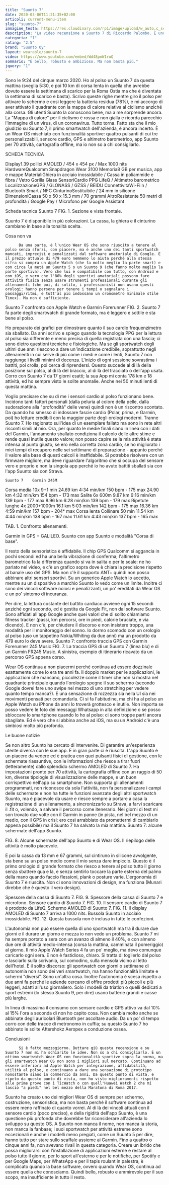 ```yaml
---
title: "Suunto 7"
date: 2020-03-06T11:21:35+02:00
articoli: current-menu-item
slug: "suunto-7"
immagine_testa: https://res.cloudinary.com/rp1/image/upload/w_auto,c_scale,q_auto,f_auto/v1583170541/Suunto/suunto-7.jpg
description: "La video recensione a Suunto 7 di Riccardo Palombo. È uno smartwatch con Wear OS e funzionalità sportive. Analisi dei dati e confronto con Garmin, Apple e Polar."
categoria: "1"
rating: "2.5"
brand: "Suunto Oy"
layout: wearable/suunto-7
video: https://www.youtube.com/embed/Wd48pnW1ruQ
sommario: "È bello, robusto e ambizioso. Ma non basta più."
jquery: "1"
---
```


Sono le 9:24 del cinque marzo 2020. Ho al polso un Suunto 7 da questa mattina (sveglia 5:30, e poi 10 km di corsa lenta in quella che avrebbe dovuto essere la settimana di scarico per la Roma Ostia ma che è diventata la settimana di scarico e basta). Scrivo queste righe mentre giro il polso per attivare lo schermo e così leggere la batteria residua (78%), e mi accorgo di aver attivato il quadrante con la mappa di calore relativa al ciclismo anziché alla corsa. Gli utenti Suunto la conoscono bene, ma a me sorprende ancora. La "Mappa di calore" per il ciclismo è rossa e non gialla e ricorda parecchio l'immagine di un virus, di un coronavirus. Tutto torna. Fatto sta che il mio giudizio su Suunto 7, il primo smartwatch dell'azienda, è ancora incerto. È un Wear OS mischiato con funzionalità sportive: quattro pulsanti di cui tre personalizzabili, sensore cardio, GPS e altimetro barometrico, app Suunto per 70 attività, cartografia offline, ma io non so a chi consigliarlo.

SCHEDA TECNICA

Display1.39 pollici AMOLED / 454 x 454 px / Max 1000 nits HardwareQualcomm Snapdragon Wear 3100 Memoria8 GB per musica, app e mappe MaterialiGhiera in acciaio inossidabile / Cassa in poliammide e fibra / Vetro Gorilla Glass SensoriCardio PPG LifeQ / Altimetro barometrico LocalizzazioneGPS / GLONASS / GZSS / BEIDU ConnettivitàWi-Fi n / Bluetooth Smart / NFC CinturinoSostituibile / 24 mm in silicone DimensioniCassa 50 x 50 x 15.3 mm / 70 grammi AltroResistente 50 metri di profondità / Google Pay / Microfono per Google Assistant

Scheda tecnica Suunto 7
FIG. 1. Sezione e vista frontale.

Suunto 7 è disponibile in più colorazioni. La cassa, la ghiera e il cinturino cambiano in base alla tonalità scelta.

Cosa non va

          Da una parte, è l'unico Wear OS che sono riuscito a tenere al polso senza sforzi, con piacere, ma è anche uno dei tanti sportwatch mancati, imprecisi e penalizzati dal software amatoriale di Google. E il prezzo attuale di 479 euro nemmeno lo aiuta perché alla stessa cifra si compra un Apple Watch (che fa molto meglio la parte smart) e con circa la metà un Suunto 5 o un Suunto 9 (che fanno molto meglio la parte sportiva). Vero che lui è compatibile con tutto, con Android e con iOS, e vero che l'80% degli sportivi amatoriali possono fare attività fisica senza usare strumenti professionali durante gli allenamenti (che poi, di solito, i professionisti non usano questi orologi: hanno persone per tenere i tempi o segnalare i passaggi/ritmi, e tutt'al più indossano un cronometro minimale stile Timex). Ma non è sufficiente.

Suunto 7 confronto con Apple Watch e Garmin Forerunner
FIG. 2. Suunto 7 fa parte degli smartwatch di grande formato, ma è leggero e sottile e sta bene al polso.

Ho preparato dei grafici per dimostrare quanto il suo cardio frequenzimetro sia sballato. Da anni scrivo e spiego quando la tecnologia PPG per la lettura al polso sia differente e meno precisa di quella registrata con una fascia; ci sono dietro questioni tecniche e fisiologiche. Ma se gli sportwatch degli ultimi due anni riescono a dare un'indicazione credibile, soprattutto negli allenamenti in cui serve di più come i medi e come i lenti, Suunto 7 non raggiunge i livelli minimi di decenza. L'inizio di ogni sessione sovrastima i battiti, poi crolla, poi cerca di riprendersi. Questo succede al di là della posizione sul polso, al di là del braccio, al di là del tracciato o dell'app usata. Corro con Suunto 7 da 17 giorni esatti; la sua App mi conta 178 km e 18 attività, ed ho sempre visto le solite anomalie. Anche nei 50 minuti lenti di questa mattina.

Voglio precisare che su di me i sensori cardio al polso funzionano bene. Incidono tanti fattori personali (dalla peluria al colore della pelle, dalla sudorazione alla "profondità" delle vene) quindi non è un riscontro scontato. Da quando ho smesso di indossare fascie cardio (Polar, prima, e Garmin, poi) ho letture credibili con la maggior parte degli orologi moderni. Tranne Suunto 7. Ho ragionato sull'idea di un esemplare fallato ma sono in rete altri risconti simili al mio. Ora, per quanto le medie finali siano in linea con i dati del Garmin, l'andamento sballato condiziona il calcolo delle altre stime e rende quasi inutile questo valore; non posso capire se la mia attività è stata intensa al punto giusto, se ero nella corretta zona cardio, se ho migliorato i miei tempi di recupero nelle sei settimane di preparazione - appunto perché il valore alla base di questi calcoli è inaffidabile. Si potrebbe risolvere con un firmware migliore, ma deve riguardare l'algoritmo che si occupa del sensore vero e proprio e non la singola app perché io ho avuto battiti sballati sia con l'app Suunto sia con Strava.

	Suunto 7 	Garmin 245M
Corsa media
10x 9+1 min 	24.69 km
4:34 min/km
150 bpm - 175 max 	24.90 km
4:32 min/km
154 bpm - 173 max
Salite
6x 600m 	9.87 km
6:16 min/km
139 bpm - 177 max 	8.96 km
6:28 min/km
139 bpm - 179 max
Ripetute lunghe
4x 2000+1000m 	16.1 km
5:03 min/km
142 bpm - 175 max 	16.36 km
4:59 min/km
157 bpm - 204* max
Corsa lenta
Collinare 50 min 	11.54 km
4:44 min/km
138 bpm - 167 max 	11.61 km
4:43 min/km
137 bpm - 165 max

TAB. 1. Confronto allenamenti.

Garmin in GPS + GALILEO. Suunto con app Suunto e modalità "Corsa di base".

Il resto della sensoristica è affidabile. Il chip GPS Qualcomm si aggancia in pochi secondi ed ha una bella vibrazione di conferma; l'altimetro barometrico fa la differenza quando si va in salita o per le scale: ne ho parlato nel video, e c'è un grafico sopra dove è chiara la precisione rispetto al banale uso del GPS. Ma non c'è il supporto ANT+ quindi non posso abbinare altri sensori sportivi. Su un generico Apple Watch lo accetto, mentre su un dispositivo a marchio Suunto lo vedo come un limite. Inoltre ci sono dei vincoli software noiosi e penalizzanti, un po' ereditati da Wear OS e un po' sintomo di incuranza.

Per dire, la lettura costante del battito cardiaco avviene ogni 15 secondi anziché ogni secondo, ed è gestita da Google Fit, non dal software Suunto. Sono affidati all'app Google anche quei valori che di solito chiamiamo fitness tracker (passi, km percorsi, ore in piedi, calorie bruciate, e via dicendo). E non c'è, per chiudere il discorso e non insistere troppo, una modalità per il monitoraggio del sonno. Io dormo scomodo con un orologio al polso (uso un tappetino Nokia/Whiting da due anni) ma un prodotto da 479 euro lo deve avere.
Suunto 7: confronto traccia GPS con Garmin Forerunner 245 Music
FIG. 7. La traccia GPS di un Suunto 7 (linea blu) e di un Garmin FR245 Music. A sinistra, esempio di itinerario ricavato da un percorso GPS appena corso.

Wear OS continua a non piacermi perché continua ad essere dozzinale esattamente come lo era tre anni fa. Il doppio market per le applicazioni, le applicazioni che mancano, piccolezze come il timer che non si mostra nel quadrante principale quando l'orologio spegne il suo schermo (secondo Google dovrei fare uno swipe nel mezzo di uno stretching per vedere quanto tempo manca?). E una sensazione di rozzezza sia nella UI sia nei movimenti pensati per comandarla. Ci si fa l'abitudine, ma chi ha al polso un Apple Watch su iPhone da anni lo troverà grottesco e inutile. Non importa se posso vedere le foto dei messaggi Whatsapp in alta definizione o se posso sbloccare lo smartphone quando lo ho al polso: ci sono troppe parti ancora sbagliate. Ed è vero che si abbina anche ad iOS, ma su un Android c'è una simbiosi molto più profonda.

Le buone notizie
         

Se non altro Suunto ha cercato di intervenire. Di garantire un'esperienza utente diversa con le sue app. E in gran parte ci è riuscita. L'app Suunto è un piacere da vedere ed è pratica con quei pulsanti fisici di gestione, con le schermate riassuntive, con le informazioni che riesce a tirar fuori (letteramente) dallo splendido schermo AMOLED di Suunto 7. Ha impostazioni pronte per 70 attività, la cartografia offline con un raggio di 50 km, diverse tipologie di visualizzazione delle mappe, e un buon corrispettivo nell'app su smartphone. Non supporta gli allenamenti programmati, non riconosce da sola l'attività, non fa personalizzare i campi delle schermate e non ha tutte le funzioni avanzate degli altri sportwatch Suunto, ma è piacevole da usare e riesce sempre a portare a casa la registrazione di un allenamento, a sincronizzarlo su Strava, a farvi scaricare il .fit o, volendo, a salvare il percorso come itenerario. Nei giorni di test mi son trovato due volte con il Garmin in panne (in pista, nel bel mezzo di un medio, con il GPS in crisi; ero così arrabbiato da promettermi di cambiarlo appena possibile) ma il Suunto 7 ha salvato la mia mattina.
Suunto 7: alcune schermate dell'app Suunto.

FIG. 8. Alcune schermate dell'app Suunto e di Wear OS. Il riepilogo delle attività è molto piacevole.

E poi la cassa da 13 mm e 67 grammi, sul cintiruno in silicone avvolgente, sta bene su un polso medio come il mio senza dare impiccio. Questo è il primo orologio di grande formato che riesco a tenere al polso tutto il giorno senza sbattere qua e là, e senza sentirlo toccare la parte esterna del palmo della mano quando faccio flessioni, plank o posture varie. L'ergonomia di Suunto 7 è riuscita. Non ci sono innovazioni di design, ma funziona (Munari direbbe che è questo il vero design).

Spessore della cassa di Suunto 7.
FIG. 9. Spessore della cassa di Suunto 7 e microfono.
Sensore cardio di Suunto 7.
FIG. 10. Il sensore cardio di Suunto 7 è prodotto da LifeQ.
Schermo AMOLED di Suunto 7.
FIG. 11. Il display AMOLED di Suunto 7 arriva a 1000 nits.
Bussola Suunto in acciaio inossidabile.
FIG. 12. Questa bussola non è inclusa in tutte le confezioni.

L'autonomia non può essere quella di uno sportwatch ma tra il durare due giorni e il durare un giorno e mezza io non vedo un problema. Suunto 7 mi ha sempre portato a sera con un avanzo di almeno il 40%, e con almeno due ore di attività medio-intensa (corsa la mattina, camminata il pomeriggio) al giorno. Il mio Apple Watch Series 4 fa un po' meglio, ma devo comunque caricarlo ogni sera. E non è fastidioso, chiaro. Si tratta di toglierlo dal polso e lasciarlo sulla scrivania, sul comodino, sulla mensola vicino al letto dell'hotel. È il solito discorso: gli sportwatch con giorni o settimane di autonomia non sono dei veri smartwatch, ma hanno funzionalità limitate e schermi "diversi". Sono un'altra cosa. Inoltre l'autonomia è scesa rispetto a due anni fa perché le aziende cercano di offire prodotti più piccoli e più leggeri, adatti all'uso giornaliero. Solo i modelli da triatlon o quelli dedicati a sport estremi (lo stesso Suunto 9, per dire) usano batterie grandi e casse più larghe.

In linea di massima il consumo con sensore cardio e GPS attivo va dal 10% al 15% l'ora a seconda di non ho capito cosa. Non cambia molto anche se abbinate degli auricolari Bluetooth per ascoltare audio. Da un po' di tempo corro con delle tracce di metronomo in cuffia; su questo Suunto 7 ho abbinato le solite Aftershokz Aeropex a conduzione ossea.

Conclusioni

          Si è fatto mezzogiorno. Buttare giù questa recensione a su Suunto 7 non mi ha schiarito le idee. Non so a chi consigliarlo. È un ottimo smartwatch Wear OS con funzionalità sportive sopra la norma, ma gli smartwatch Wear OS non sono i migliori sul mercato. Continuano ad essere inferiori ad Apple Watch per integrazione, affidabilità, utilità al polso, e continuano a dare una sensazione di prototipo nonostante siano in commercio da anni. Da questo punto di vista, e ripeto da questo punto di vista, non ho visto miglioramenti rispetto alle prime prove con i TicWatch o con quell'Huawei Watch 2 che mi lasciò "a piedi" nel bel mezzo della Maratona di Roma 2017.

Suunto ha creato uno dei migliori Wear OS di sempre per schermo, costruzione, sensoristica, ma non basta perché il software continua ad essere meno raffinato di quanto vorrei. Al di là dei vincoli attuali con il sensore cardio (poco preciso), e della rigidità dell'app Suunto, è una questione più profonda che dovrebbe far riconsiderare all'azienda lo sviluppo su questo OS. A Suunto non manca il nome, non manca la storia, non manca la fanbase; i suoi sportwatch per attività estreme sono eccezionali e anche i modelli meno pregiati, come un Suunto 5 per dire, hanno tutto per stare sullo scaffale assieme ai Garmin. Fino a quattro o cinque anni fa, non avevano rivali in questa categoria. Creare un ibrido che possa migliorarsi con l'installazione di applicazioni esterne e restare al polso tutto il giorno, per lo sport all'esterno e per le notifiche, per Spotify e per Google Maps, per WhatsApp e per il tapis roulant in palestra, è complicato quando la base software, ovvero quando Wear OS, continua ad essere quella che conosciamo. Quindi bello, robusto e ammirevole per il suo scopo, ma insufficiente in tutto il resto.



